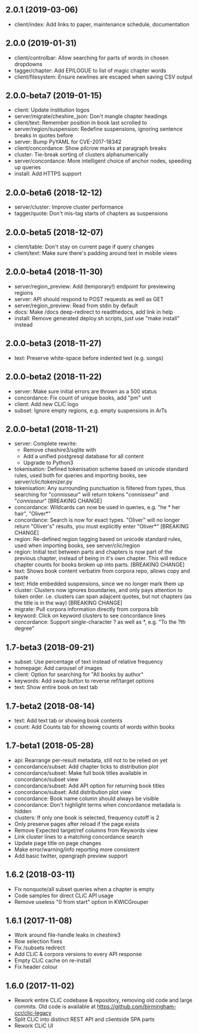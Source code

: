 ## 2.0.1 (2019-03-06)

* client/index: Add links to paper, maintenance schedule, documentation

## 2.0.0 (2019-01-31)

* client/controlbar: Allow searching for parts of words in chosen dropdowns
* tagger/chapter: Add EPILOGUE to list of magic chapter words
* client/filesystem: Ensure newlines are escaped when saving CSV output

## 2.0.0-beta7 (2019-01-15)

* client: Update institution logos
* server/migrate/cheshire_json: Don't mangle chapter headings
* client/text: Remember position in book last scrolled to
* server/region/suspension: Redefine suspensions, ignoring sentence breaks in quotes before
* server: Bump PyYAML for CVE-2017-18342
* client/concordance: Show pilcrow marks at paragraph breaks
* cluster: Tie-break sorting of clusters alphanumerically
* server/concordance: More intelligent choice of anchor nodes, speeding up queries
* install: Add HTTPS support

## 2.0.0-beta6 (2018-12-12)

* server/cluster: Improve cluster performance
* tagger/quote: Don't mis-tag starts of chapters as suspensions

## 2.0.0-beta5 (2018-12-07)

* client/table: Don't stay on current page if query changes
* client/text: Make sure there's padding around text in mobile views

## 2.0.0-beta4 (2018-11-30)

* server/region_preview: Add (temporary!) endpoint for previewing regions
* server: API should respond to POST requests as well as GET
* server/region_preview: Read from stdin by default
* docs: Make /docs deep-redirect to readthedocs, add link in help
* install: Remove generated deploy.sh scripts, just use "make install" instead

## 2.0.0-beta3 (2018-11-27)

* text: Preserve white-space before indented text (e.g. songs)

## 2.0.0-beta2 (2018-11-22)

* server: Make sure initial errors are thrown as a 500 status
* concordance: Fix count of unique books, add "pm" unit
* client: Add new CLiC logo
* subset: Ignore empty regions, e.g. empty suspensions in ArTs

## 2.0.0-beta1 (2018-11-21)

* server: Complete rewrite:
  * Remove cheshire3/sqlite with
  * Add a unified postgresql database for all content
  * Upgrade to Python3
* tokenisation: Defined tokenisation scheme based on unicode standard rules, used both for queries and importing books, see server/clic/tokenizer.py
* tokenisation: Any surrounding punctuation is filtered from types, thus searching for "connisseur" will return tokens "connisseur" and "_connisseur_" [BREAKING CHANGE]
* concordance: Wildcards can now be used in queries, e.g. "he * her hair", "Oliver*"
* concordance: Search is now for exact types. "Oliver" will no longer return "Oliver's" results, you must explicitly enter "Oliver*" [BREAKING CHANGE]
* region: Re-defined region tagging based on unicode standard rules, used when importing books, see server/clic/region
* region: Initial text between parts and chapters is now part of the previous chapter, instead of being in it's own chapter. This will reduce chapter counts for books broken up into parts. [BREAKING CHANGE]
* text: Shows book content verbatim from corpora repo, allows copy and paste
* text: Hide embedded suspensions, since we no longer mark them up
* cluster: Clusters now ignores boundaries, and only pays attention to token order. i.e. clusters can span adajcent quotes, but not chapters (as the title is in the way) [BREAKING CHANGE]
* migrate: Pull corpora information directly from corpora.bib
* keyword: Click on keyword clusters to see concordance lines
* concordance: Support single-character ? as well as *, e.g. "To the ?th degree"

## 1.7-beta3 (2018-09-21)

* subset: Use percentage of text instead of relative frequency
* homepage: Add carousel of images
* client: Option for searching for "All books by author"
* keywords: Add swap button to reverse ref/target options
* text: Show entire book on text tab

## 1.7-beta2 (2018-08-14)

* text: Add text tab or showing book contents
* count: Add Counts tab for showing counts of words within books

## 1.7-beta1 (2018-05-28)

* api: Rearrange per-result metadata, still not to be relied on yet
* concordance/subset: Add chapter ticks to distribution plot
* concordance/subset: Make full book titles available in concordance/subset view
* concordance/subset: Add API option for returning book titles
* concordance/subset: Add distribution plot view
* concordance: Book name column should always be visible
* concordance: Don't highlight terms when concordance metadata is hidden
* clusters: If only one book is selected, frequency cutoff is 2
* Only preserve pages after reload if the page exists
* Remove Expected target/ref columns from Keywords view
* Link cluster lines to a matching concordance search
* Update page title on page changes
* Make error/warning/info reporting more consistent
* Add basic twitter, opengraph preview support

## 1.6.2 (2018-03-11)

* Fix nonquote/all subset queries when a chapter is empty
* Code samples for direct CLiC API usage
* Remove useless "0 from start" option in KWICGrouper

## 1.6.1 (2017-11-08)

* Work around file-handle leaks in cheshire3
* Row selection fixes
* Fix /subsets redirect
* Add CLiC & corpora versions to every API response
* Empty CLiC cache on re-install
* Fix header colour

## 1.6.0 (2017-11-02)

* Rework entire CLiC codebase & repository, removing old code and large commits. Old code is available at https://github.com/birmingham-ccr/clic-legacy
* Split CLiC into distinct REST API and clientside SPA parts
* Rework CLiC UI 
